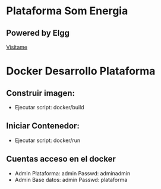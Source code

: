 # Plataforma Som Energia
## Powered by Elgg 

[Visitame](https://plataforma.somenergia.coop/)


# Docker Desarrollo Plataforma
## Construir imagen: 
- Ejecutar script: docker/build

## Iniciar Contenedor:
- Ejecutar script: docker/run

## Cuentas acceso en el docker
- Admin Plataforma: admin Passwd: adminadmin
- Admin Base datos: admin Passwd: plataforma

